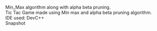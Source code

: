 Min_Max algorithm along with alpha beta pruning.<br>
Tic Tac Game made using Min max and alpha beta pruning algorithm.
<br>IDE used: DevC++<br>
Snapshot
